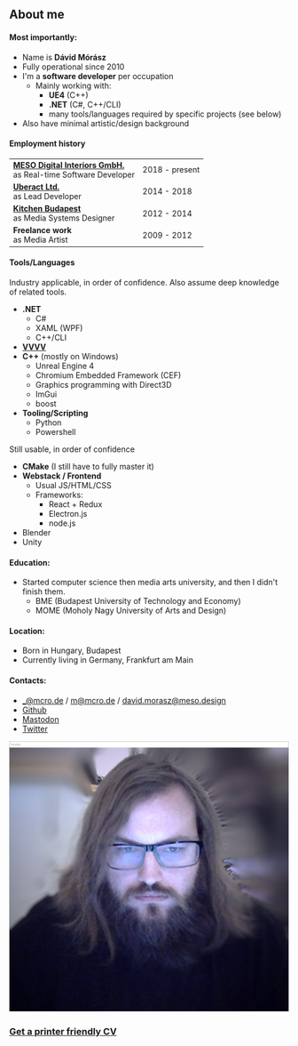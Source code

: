<style>
    th {
        display: none;
    }
</style>

## About me

#### Most importantly:

* Name is **Dávid Mórász**
* Fully operational since 2010
* I'm a **software developer** per occupation
  * Mainly working with:
    * **UE4** (C++)
    * **.NET** (C#, C++/CLI)
    * many tools/languages required by specific projects (see below)
* Also have minimal artistic/design background

#### Employment history

| | |
|-|-|
|**[MESO Digital Interiors GmbH.](https://meso.design)**<br>as Real-time Software Developer | 2018 - present |
| **[Uberact Ltd.](https://uberact.com/)**<br>as Lead Developer | 2014 - 2018 |
| **[Kitchen Budapest](http://kitchenbudapest.hu/)**<br>as Media Systems Designer | 2012 - 2014 |
| **Freelance work**<br>as Media Artist | 2009 - 2012 |

#### Tools/Languages

Industry applicable, in order of confidence. Also assume deep knowledge of related tools.

* **.NET**
  * C#
  * XAML (WPF)
  * C++/CLI
* **[VVVV](https://vvvv.org)**
* **C++** (mostly on Windows)
  * Unreal Engine 4
  * Chromium Embedded Framework (CEF)
  * Graphics programming with Direct3D
  * ImGui
  * boost
* **Tooling/Scripting**
  * Python
  * Powershell

Still usable, in order of confidence

* **CMake** (I still have to fully master it)
* **Webstack / Frontend**
  * Usual JS/HTML/CSS
  * Frameworks:
    * React + Redux
    * Electron.js
    * node.js
* Blender
* Unity

#### Education:

* Started computer science then media arts university, and then I didn't finish them.
  * BME (Budapest University of Technology and Economy)
  * MOME (Moholy Nagy University of Arts and Design)

#### Location:

* Born in Hungary, Budapest
* Currently living in Germany, Frankfurt am Main

#### Contacts:

* _@mcro.de / m@mcro.de / david.morasz@meso.design
* [Github](https://github.com/microdee)
* [Mastodon](https://mastodon.social/web/accounts/850016)
* [Twitter](https://twitter.com/microdeedev)

![md.expand](me.jpg)

### [Get a printer friendly CV](cv.pdf)